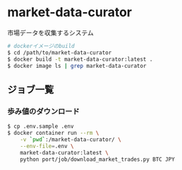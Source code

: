 # market-data-curator
市場データを収集するシステム

```bash
# dockerイメージのbuild
$ cd /path/to/market-data-curator
$ docker build -t market-data-curator:latest .
$ docker image ls | grep market-data-curator
```

## ジョブ一覧

### 歩み値のダウンロード
```bash
$ cp .env.sample .env
$ docker container run --rm \
    -v `pwd`:/market-data-curator/ \
    --env-file=.env \
    market-data-curator:latest \
    python port/job/download_market_trades.py BTC JPY
```
